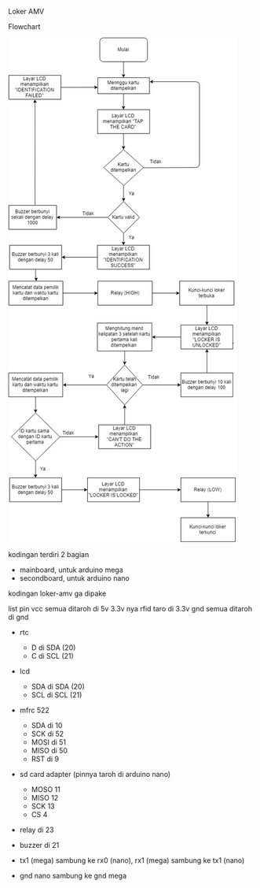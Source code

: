 Loker AMV

Flowchart

![Flowchart](flowchart_loker-amv.jpg)

kodingan terdiri 2 bagian
- mainboard, untuk arduino mega
- secondboard, untuk arduino nano

kodingan loker-amv ga dipake

list pin
vcc semua ditaroh di 5v
3.3v nya rfid taro di 3.3v
gnd semua ditaroh di gnd

- rtc
	- D di SDA (20)
	- C di SCL (21)

- lcd
	- SDA di SDA (20)
	- SCL di SCL (21)

- mfrc 522
	- SDA di 10
	- SCK di 52
	- MOSI di 51
	- MISO di 50
	- RST di 9

- sd card adapter (pinnya taroh di arduino nano)
	- MOSO 11
	- MISO 12
	- SCK 13
	- CS 4
	
- relay di 23

- buzzer di 21
	
- tx1 (mega) sambung ke rx0 (nano), rx1 (mega) sambung ke tx1 (nano)

- gnd nano sambung ke gnd mega

